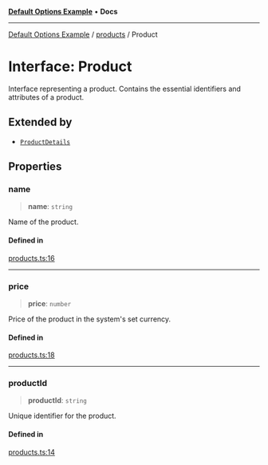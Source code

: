 [**Default Options Example**](../../README.md) • **Docs**

***

[Default Options Example](../../modules.md) / [products](../README.md) / Product

# Interface: Product

Interface representing a product.
Contains the essential identifiers and attributes of a product.

## Extended by

- [`ProductDetails`](ProductDetails.md)

## Properties

### name

> **name**: `string`

Name of the product.

#### Defined in

[products.ts:16](https://github.com/typedoc2md/dummy-typescript-api/blob/main/src/products.ts#L16)

***

### price

> **price**: `number`

Price of the product in the system's set currency.

#### Defined in

[products.ts:18](https://github.com/typedoc2md/dummy-typescript-api/blob/main/src/products.ts#L18)

***

### productId

> **productId**: `string`

Unique identifier for the product.

#### Defined in

[products.ts:14](https://github.com/typedoc2md/dummy-typescript-api/blob/main/src/products.ts#L14)
